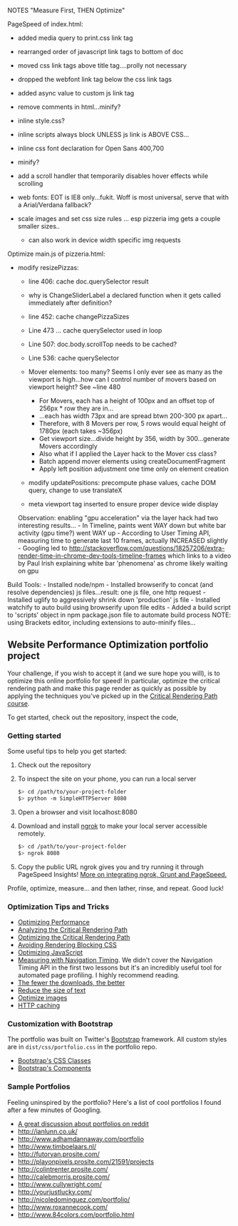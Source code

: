 NOTES
"Measure First, THEN Optimize"

PageSpeed of index.html:
- added media query to print.css link tag
- rearranged order of javascript link tags to bottom of doc
- moved css link tags above title tag....prolly not necessary
- dropped the webfont link tag below the css link tags
- added async value to custom js link tag
- remove comments in html...minify?
- inline style.css?
- inline scripts always block UNLESS js link is ABOVE CSS...
- inline css font declaration for Open Sans 400,700
- minify?
- add a scroll handler that temporarily disables hover effects while scrolling

- web fonts: EOT is IE8 only...fukit. Woff is most universal, serve that with a Arial/Verdana fallback?

- scale images and set css size rules ... esp pizzeria img gets a couple smaller sizes..
	- can also work in device width specific img requests

Optimize main.js of pizzeria.html:
- modify resizePizzas:
	- line 406: cache doc.querySelector result
	- why is ChangeSliderLabel a declared function when it gets called immediately after definition?

	- line 452: cache changePizzaSizes
	- Line 473 ... cache querySelector used in loop
	- Line 507: doc.body.scrollTop needs to be cached?

	- Line 536: cache querySelector

	- Mover elements: too many? Seems I only ever see as many as the viewport is high...how can I control number of movers based on viewport height? See ~line 480
		- For Movers, each has a height of 100px and an offset top of 256px * row they are in...
		- ...each has width 73px and are spread btwn 200-300 px apart...
		- Therefore, with 8 Movers per row, 5 rows would equal height of 1780px (each takes ~356px)
		- Get viewport size...divide height by 356, width by 300...generate Movers accordingly
		- Also what if I applied the Layer hack to the Mover css class?
		- Batch append mover elements using createDocumentFragment
		- Apply left position adjustment one time only on element creation

	- modify updatePositions: precompute phase values, cache DOM query, change to use translateX

	- meta viewport tag inserted to ensure proper device wide display

	Observation: enabling "gpu acceleration" via the layer hack had two interesting results...
		- In Timeline, paints went WAY down but white bar activity (gpu time?) went WAY up
		- According to User Timing API, measuring time to generate last 10 frames, actually INCREASED slightly
		- Googling led to http://stackoverflow.com/questions/18257206/extra-render-time-in-chrome-dev-tools-timeline-frames
			which links to a video by Paul Irish explaining white bar 'phenomena' as chrome likely waiting on gpu

Build Tools:
	- Installed node/npm
	- Installed browserify to concat (and resolve dependencies) js files...result: one js file, one http request
	- Installed uglify to aggressively shrink down 'production' js file
	- Installed watchify to auto build using browserify upon file edits
	- Added a build script to 'scripts' object in npm package.json file to automate build process
	NOTE: using Brackets editor, including extensions to auto-minify files...

## Website Performance Optimization portfolio project

Your challenge, if you wish to accept it (and we sure hope you will), is to optimize this online portfolio for speed! In particular, optimize the critical rendering path and make this page render as quickly as possible by applying the techniques you've picked up in the [Critical Rendering Path course](https://www.udacity.com/course/ud884).

To get started, check out the repository, inspect the code,

### Getting started

Some useful tips to help you get started:

1. Check out the repository
1. To inspect the site on your phone, you can run a local server

	```bash
	$> cd /path/to/your-project-folder
	$> python -m SimpleHTTPServer 8080
	```

1. Open a browser and visit localhost:8080
1. Download and install [ngrok](https://ngrok.com/) to make your local server accessible remotely.

	``` bash
	$> cd /path/to/your-project-folder
	$> ngrok 8080
	```

1. Copy the public URL ngrok gives you and try running it through PageSpeed Insights! [More on integrating ngrok, Grunt and PageSpeed.](http://www.jamescryer.com/2014/06/12/grunt-pagespeed-and-ngrok-locally-testing/)

Profile, optimize, measure... and then lather, rinse, and repeat. Good luck!

### Optimization Tips and Tricks
* [Optimizing Performance](https://developers.google.com/web/fundamentals/performance/ "web performance")
* [Analyzing the Critical Rendering Path](https://developers.google.com/web/fundamentals/performance/critical-rendering-path/analyzing-crp.html "analyzing crp")
* [Optimizing the Critical Rendering Path](https://developers.google.com/web/fundamentals/performance/critical-rendering-path/optimizing-critical-rendering-path.html "optimize the crp!")
* [Avoiding Rendering Blocking CSS](https://developers.google.com/web/fundamentals/performance/critical-rendering-path/render-blocking-css.html "render blocking css")
* [Optimizing JavaScript](https://developers.google.com/web/fundamentals/performance/critical-rendering-path/adding-interactivity-with-javascript.html "javascript")
* [Measuring with Navigation Timing](https://developers.google.com/web/fundamentals/performance/critical-rendering-path/measure-crp.html "nav timing api"). We didn't cover the Navigation Timing API in the first two lessons but it's an incredibly useful tool for automated page profiling. I highly recommend reading.
* <a href="https://developers.google.com/web/fundamentals/performance/optimizing-content-efficiency/eliminate-downloads.html">The fewer the downloads, the better</a>
* <a href="https://developers.google.com/web/fundamentals/performance/optimizing-content-efficiency/optimize-encoding-and-transfer.html">Reduce the size of text</a>
* <a href="https://developers.google.com/web/fundamentals/performance/optimizing-content-efficiency/image-optimization.html">Optimize images</a>
* <a href="https://developers.google.com/web/fundamentals/performance/optimizing-content-efficiency/http-caching.html">HTTP caching</a>

### Customization with Bootstrap
The portfolio was built on Twitter's <a href="http://getbootstrap.com/">Bootstrap</a> framework. All custom styles are in `dist/css/portfolio.css` in the portfolio repo.

* <a href="http://getbootstrap.com/css/">Bootstrap's CSS Classes</a>
* <a href="http://getbootstrap.com/components/">Bootstrap's Components</a>

### Sample Portfolios

Feeling uninspired by the portfolio? Here's a list of cool portfolios I found after a few minutes of Googling.

* <a href="http://www.reddit.com/r/webdev/comments/280qkr/would_anybody_like_to_post_their_portfolio_site/">A great discussion about portfolios on reddit</a>
* <a href="http://ianlunn.co.uk/">http://ianlunn.co.uk/</a>
* <a href="http://www.adhamdannaway.com/portfolio">http://www.adhamdannaway.com/portfolio</a>
* <a href="http://www.timboelaars.nl/">http://www.timboelaars.nl/</a>
* <a href="http://futoryan.prosite.com/">http://futoryan.prosite.com/</a>
* <a href="http://playonpixels.prosite.com/21591/projects">http://playonpixels.prosite.com/21591/projects</a>
* <a href="http://colintrenter.prosite.com/">http://colintrenter.prosite.com/</a>
* <a href="http://calebmorris.prosite.com/">http://calebmorris.prosite.com/</a>
* <a href="http://www.cullywright.com/">http://www.cullywright.com/</a>
* <a href="http://yourjustlucky.com/">http://yourjustlucky.com/</a>
* <a href="http://nicoledominguez.com/portfolio/">http://nicoledominguez.com/portfolio/</a>
* <a href="http://www.roxannecook.com/">http://www.roxannecook.com/</a>
* <a href="http://www.84colors.com/portfolio.html">http://www.84colors.com/portfolio.html</a>
